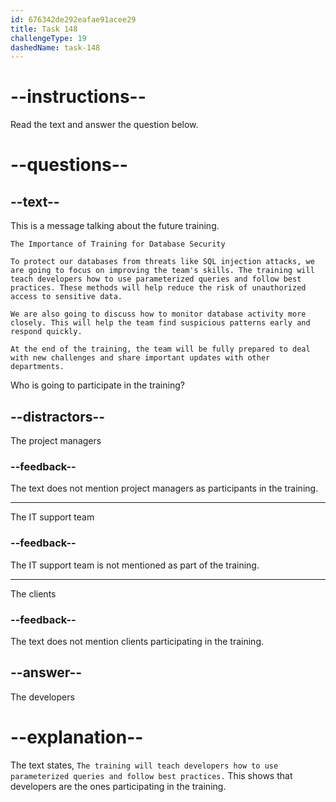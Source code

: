 ```yaml
---
id: 676342de292eafae91acee29
title: Task 148
challengeType: 19
dashedName: task-148
---
```

<!-- READING -->

# --instructions--

Read the text and answer the question below.

# --questions--

## --text--

This is a message talking about the future training.

`The Importance of Training for Database Security`

`To protect our databases from threats like SQL injection attacks, we are going to focus on improving the team's skills. The training will teach developers how to use parameterized queries and follow best practices. These methods will help reduce the risk of unauthorized access to sensitive data.`

`We are also going to discuss how to monitor database activity more closely. This will help the team find suspicious patterns early and respond quickly.`

`At the end of the training, the team will be fully prepared to deal with new challenges and share important updates with other departments.`

Who is going to participate in the training?

## --distractors--

The project managers

### --feedback--

The text does not mention project managers as participants in the training.

---

The IT support team

### --feedback--

The IT support team is not mentioned as part of the training.

---

The clients

### --feedback--

The text does not mention clients participating in the training.

## --answer--

The developers

# --explanation--

The text states, `The training will teach developers how to use parameterized queries and follow best practices.` This shows that developers are the ones participating in the training.

